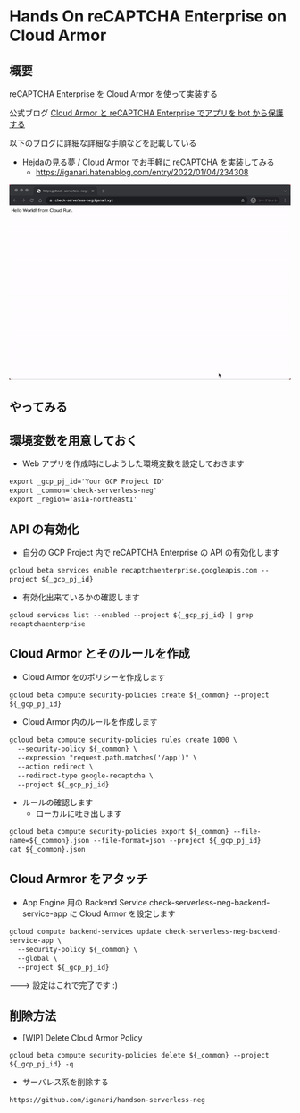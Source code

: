 # Hands On reCAPTCHA Enterprise on Cloud Armor



## 概要

reCAPTCHA Enterprise を Cloud Armor を使って実装する

公式ブログ [Cloud Armor と reCAPTCHA Enterprise でアプリを bot から保護する](https://cloud.google.com/blog/ja/products/identity-security/bot-management-with-google-cloud)

以下のブログに詳細な詳細な手順などを記載している

+ Hejdaの見る夢 / Cloud Armor でお手軽に reCAPTCHA を実装してみる
  + https://iganari.hatenablog.com/entry/2022/01/04/234308

![](./img/main.gif)



## やってみる


## 環境変数を用意しておく

+ Web アプリを作成時にしようした環境変数を設定しておきます

```
export _gcp_pj_id='Your GCP Project ID'
export _common='check-serverless-neg'
export _region='asia-northeast1'
```

## API の有効化

+ 自分の GCP Project 内で reCAPTCHA Enterprise の API の有効化します

```
gcloud beta services enable recaptchaenterprise.googleapis.com --project ${_gcp_pj_id}
```

+ 有効化出来ているかの確認します

```
gcloud services list --enabled --project ${_gcp_pj_id} | grep recaptchaenterprise
```

## Cloud Armor とそのルールを作成

+ Cloud Armor をのポリシーを作成します

```
gcloud beta compute security-policies create ${_common} --project ${_gcp_pj_id}
```

+ Cloud Armor 内のルールを作成します

```
gcloud beta compute security-policies rules create 1000 \
  --security-policy ${_common} \
  --expression "request.path.matches('/app')" \
  --action redirect \
  --redirect-type google-recaptcha \
  --project ${_gcp_pj_id}
```

+ ルールの確認します
  + ローカルに吐き出します

```
gcloud beta compute security-policies export ${_common} --file-name=${_common}.json --file-format=json --project ${_gcp_pj_id}
cat ${_common}.json
```

## Cloud Armror をアタッチ

+ App Engine 用の Backend Service check-serverless-neg-backend-service-app に Cloud Armor を設定します

```
gcloud compute backend-services update check-serverless-neg-backend-service-app \
  --security-policy ${_common} \
  --global \
  --project ${_gcp_pj_id}
```

---> 設定はこれで完了です :)


## 削除方法

+ [WIP] Delete Cloud Armor Policy

```
gcloud beta compute security-policies delete ${_common} --project ${_gcp_pj_id} -q
```

+ サーバレス系を削除する

```
https://github.com/iganari/handson-serverless-neg
```
